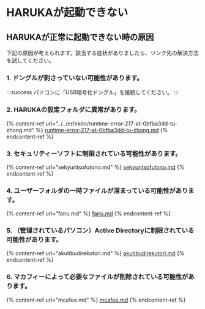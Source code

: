 # HARUKAが起動できない

## HARUKAが正常に起動できない時の原因

下記の原因が考えられます。該当する症状がありましたら、リンク先の解決方法を試してください。

### 1. ドングルが刺さっていない可能性があります。

:::success
パソコンに「USB暗号化ドングル」を接続してください。
:::

### 2. HARUKAの設定フォルダに異常があります。

{% content-ref url="../../er/ekdo/runtime-error-217-at-0bfba3dd-tu-zhong.md" %}
[runtime-error-217-at-0bfba3dd-tu-zhong.md](../../er/ekdo/runtime-error-217-at-0bfba3dd-tu-zhong.md)
{% endcontent-ref %}

### 3. セキュリティーソフトに制限されている可能性があります。

{% content-ref url="sekyuritsofutono.md" %}
[sekyuritsofutono.md](sekyuritsofutono.md)
{% endcontent-ref %}

### 4. ユーザーフォルダの一時ファイルが溜まっている可能性があります。

{% content-ref url="fairu.md" %}
[fairu.md](fairu.md)
{% endcontent-ref %}

### 5. （管理されているパソコン）Active Directoryに制限されている可能性があります。

{% content-ref url="akutibudirekutori.md" %}
[akutibudirekutori.md](akutibudirekutori.md)
{% endcontent-ref %}

### 6. マカフィーによって必要なファイルが削除されている可能性があります。

{% content-ref url="mcafee.md" %}
[mcafee.md](mcafee.md)
{% endcontent-ref %}

